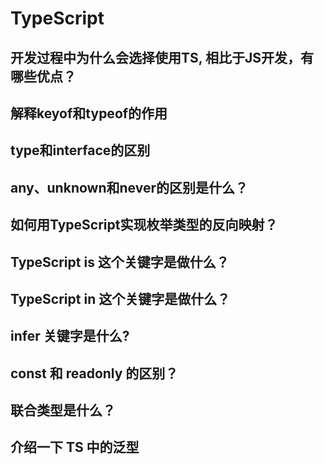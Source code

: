 # TypeScript

## 开发过程中为什么会选择使用TS, 相比于JS开发，有哪些优点？

## 解释keyof和typeof的作用

## type和interface的区别

## any、unknown和never的区别是什么？

## 如何用TypeScript实现枚举类型的反向映射？

## TypeScript is 这个关键字是做什么？

## TypeScript in 这个关键字是做什么？

## infer 关键字是什么?

## const 和 readonly 的区别？

## 联合类型是什么？

## 介绍一下 TS 中的泛型